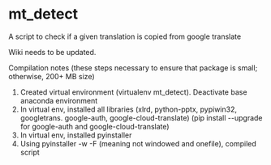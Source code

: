 # mt_detect
A script to check if a given translation is copied from google translate

Wiki needs to be updated.

Compilation notes (these steps necessary to ensure that package is small; otherwise, 200+ MB size)
1. Created virtual environment (virtualenv mt_detect). Deactivate base anaconda environment
2. In virtual env, installed all libraries (xlrd, python-pptx, pypiwin32, googletrans. google-auth, google-cloud-translate)
    (pip install --upgrade for google-auth and google-cloud-translate)
3. In virtual env, installed pyinstaller
4. Using pyinstaller -w -F (meaning not windowed and onefile), compiled script
